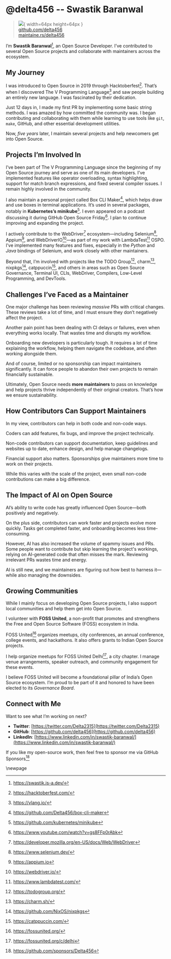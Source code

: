 # @delta456 -- Swastik Baranwal

> ![](https://i0.wp.com/github.com/delta456.png?resize=200%2C200&ssl=1){ width=64px height=64px }  
> [github.com/delta456](https://github.com/delta456)  
> [maintaine.rs/delta456](https://maintaine.rs/delta456)

I’m **Swastik Baranwal**[^76], an Open Source Developer. I’ve contributed to several Open Source projects and collaborate with maintainers across the ecosystem.

## My Journey

I was introduced to Open Source in 2019 through Hacktoberfest[^77]. That’s when I discovered The V Programming Language[^78] and saw people building an entirely new language. I was fascinated by their dedication.

Just 12 days in, I made my first PR by implementing some basic string methods. I was amazed by how committed the community was. I began contributing and collaborating with them while learning to use tools like `git`, `make`, GitHub, and other essential development utilities.

Now, _five years_ later, I maintain several projects and help newcomers get into Open Source.

## Projects I’m Involved In

I’ve been part of The V Programming Language since the beginning of my Open Source journey and serve as one of its main developers. I’ve implemented features like operator overloading, syntax highlighting, support for match branch expressions, and fixed several compiler issues. I remain highly involved in the community.

I also maintain a personal project called Box CLI Maker[^79], which helps draw and use boxes in terminal applications. It’s used in several packages, notably in **Kubernetes’s minikube**[^80]. I even appeared on a podcast discussing it during GitHub Open Source Friday[^81]. I plan to continue improving and expanding the project.

I actively contribute to the WebDriver[^82] ecosystem—including Selenium[^83], Appium[^84], and WebDriverIO[^85]—as part of my work with LambdaTest[^86] OSPO. I’ve implemented many features and fixes, especially in the _Python_ and _Java_ bindings of Selenium, and work closely with other maintainers.

Beyond that, I’m involved with projects like the TODO Group[^87], charm[^88], nixpkgs[^89], catppuccin[^90], and others in areas such as Open Source Governance, Terminal UI, CLIs, WebDriver, Compilers, Low-Level Programming, and DevTools.

## Challenges I’ve Faced as a Maintainer

One major challenge has been reviewing _massive_ PRs with critical changes. These reviews take a lot of time, and I must ensure they don’t negatively affect the project.

Another pain point has been dealing with CI delays or failures, even when everything works locally. That wastes time and disrupts my workflow.

Onboarding new developers is particularly tough. It requires a lot of time explaining the workflow, helping them navigate the codebase, and often working alongside them.

And of course, limited or no sponsorship can impact maintainers significantly. It can force people to abandon their own projects to remain financially sustainable.

Ultimately, Open Source needs **more maintainers** to pass on knowledge and help projects thrive independently of their original creators. That’s how we ensure sustainability.

## How Contributors Can Support Maintainers

In my view, contributors can help in both code and non-code ways.

Coders can add features, fix bugs, and improve the project technically.

Non-code contributors can support documentation, keep guidelines and websites up to date, enhance design, and help manage changelogs.

Financial support also matters. Sponsorships give maintainers more time to work on their projects.

While this varies with the scale of the project, even small non-code contributions can make a big difference.

## The Impact of AI on Open Source

AI’s ability to write code has greatly influenced Open Source—both positively and negatively.

On the plus side, contributors can work faster and projects evolve more quickly. Tasks get completed faster, and onboarding becomes less time-consuming.

However, AI has also increased the volume of spammy issues and PRs. Some people want to contribute but skip learning the project's workings, relying on AI-generated code that often misses the mark. Reviewing irrelevant PRs wastes time and energy.

AI is still new, and we maintainers are figuring out how best to harness it—while also managing the downsides.

## Growing Communities

While I mainly focus on developing Open Source projects, I also support local communities and help them get into Open Source.

I volunteer with **FOSS United**, a non-profit that promotes and strengthens the Free and Open Source Software (FOSS) ecosystem in India.

FOSS United[^91] organizes meetups, city conferences, an annual conference, college events, and hackathons. It also offers grants to Indian Open Source projects.

I help organize meetups for FOSS United Delhi[^92], a city chapter. I manage venue arrangements, speaker outreach, and community engagement for these events.

I believe FOSS United will become a foundational pillar of India’s Open Source ecosystem. I’m proud to be part of it and honored to have been elected to its _Governance Board_.

## Connect with Me

Want to see what I’m working on next?

- **Twitter**: [https://twitter.com/Delta2315](https://twitter.com/Delta2315)
- **GitHub**: [https://github.com/delta456](https://github.com/delta456)
- **LinkedIn**: [https://www.linkedin.com/in/swastik-baranwal/](https://www.linkedin.com/in/swastik-baranwal/)

If you like my open-source work, then feel free to sponsor me via GitHub Sponsors[^93]

\newpage


[^76]: https://swastik.is-a.dev/
[^77]: https://hacktoberfest.com/
[^78]: https://vlang.io/
[^79]: https://github.com/Delta456/box-cli-maker
[^80]: https://github.com/kubernetes/minikube
[^81]: https://www.youtube.com/watch?v=gs8FFp0rAbk
[^82]: https://developer.mozilla.org/en-US/docs/Web/WebDriver
[^83]: https://www.selenium.dev/
[^84]: https://appium.io
[^85]: https://webdriver.io/
[^86]: https://www.lambdatest.com/
[^87]: https://todogroup.org/
[^88]: https://charm.sh/
[^89]: https://github.com/NixOS/nixpkgs
[^90]: https://catppuccin.com/
[^91]: https://fossunited.org/
[^92]: https://fossunited.org/c/delhi
[^93]: https://github.com/sponsors/Delta456
